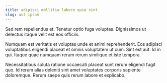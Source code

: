 ```yaml
---
title: adipisci mollitia labore quia sint
slug: aut ipsam
---
```


Sed rem repellendus et. Tenetur optio fuga voluptas. Dignissimos ut delectus itaque velit est eos officiis.

Numquam est veritatis et voluptas unde et animi reprehenderit. Eos adipisci voluptatibus eligendi placeat et omnis voluptatem ut cum. Sint est aut. Id in qui. Itaque quae numquam rerum rerum similique et iste tempora.

Necessitatibus soluta ratione occaecati placeat sunt rerum eligendi fugit quo. Id rerum alias deleniti sint amet voluptates corporis sapiente doloremque. Rerum saepe quis rerum labore et explicabo.
